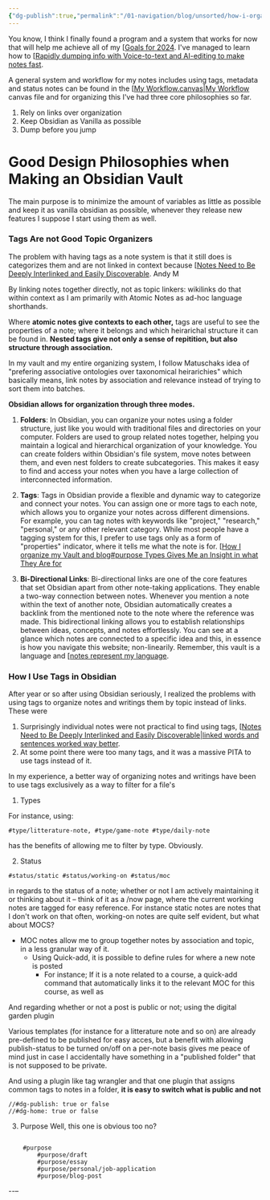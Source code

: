 ```yaml
---
{"dg-publish":true,"permalink":"/01-navigation/blog/unsorted/how-i-organize-my-vault-and-blog/","title":"How I organize my Vault and blog","tags":["status/working-on"],"noteIcon":"","created":"Monday, December 18th 2023, 7:59:35 pm","updated":"2023-12-23T16:23:18.224+01:00"}
---
```



You know, I think I finally found a program and a system that works for now that will help me achieve all of my [[Goals for 2024](../Goals%20for%202024.md).  I've managed to learn how to [[Rapidly dumping info with Voice-to-text and AI-editing to make notes fast](../../../02-Working%20on/Atomic%20Notes/Rapidly%20dumping%20info%20with%20Voice-to-text%20and%20AI-editing%20to%20make%20notes%20fast.md).




A general system and workflow for my notes includes using tags, metadata and status notes can be found in the [[My Workflow.canvas|My Workflow](../../../My%20Workflow.canvas) canvas file and for organizing this I've had three core philosophies so far.

1. Rely on links over organization
2. Keep Obsidian as Vanilla as possible
3. Dump before you jump
# Good Design Philosophies when Making an Obsidian Vault
The main purpose is to minimize the amount of variables as little as possible and keep it as vanilla obsidian as possible, whenever they release new features I suppose I start using them as well.

### Tags Are not Good Topic Organizers
The problem with having tags as a note system is that it still does is categorizes them and are not linked in context because [[Notes Need to Be Deeply Interlinked and Easily Discoverable](../../../02-Working%20on/Atomic%20Notes/Notes%20Need%20to%20Be%20Deeply%20Interlinked%20and%20Easily%20Discoverable.md). Andy M

By linking notes together directly, not as topic linkers: wikilinks do that within context as I am primarily with Atomic Notes as ad-hoc language shorthands.

Where **atomic notes give contexts to each other,** tags are useful to see the properties of a note; where it belongs and which heirarichal structure it can be found in. **Nested tags give not only a sense of repitition, but also structure through association.**

In my vault and my entire organizing system, I follow Matuschaks idea of "prefering associative ontologies over taxonomical heirarichies" which basically means, link notes by association and relevance instead of trying to sort them into batches.

**Obsidian allows for organization through three modes.**

1. **Folders**: In Obsidian, you can organize your notes using a folder structure, just like you would with traditional files and directories on your computer. Folders are used to group related notes together, helping you maintain a logical and hierarchical organization of your knowledge. You can create folders within Obsidian's file system, move notes between them, and even nest folders to create subcategories. This makes it easy to find and access your notes when you have a large collection of interconnected information.

3. **Tags**: Tags in Obsidian provide a flexible and dynamic way to categorize and connect your notes. You can assign one or more tags to each note, which allows you to organize your notes across different dimensions. For example, you can tag notes with keywords like "project," "research," "personal," or any other relevant category. While most people have a tagging system for this, I prefer to use tags only as a form of "properties" indicator, where it tells me what the note is for. [[How I organize my Vault and blog#purpose Types Gives Me an Insight in what They Are for](../../../..//01_Navigation/Blog/Unsorted/How%20I%20organize%20my%20Vault%20and%20blog.md)

3. **Bi-Directional Links**: Bi-directional links are one of the core features that set Obsidian apart from other note-taking applications. They enable a two-way connection between notes. Whenever you mention a note within the text of another note, Obsidian automatically creates a backlink from the mentioned note to the note where the reference was made. This bidirectional linking allows you to establish relationships between ideas, concepts, and notes effortlessly. You can see at a glance which notes are connected to a specific idea and this, in essence is how you navigate this website; non-linearily. Remember, this vault is a language and [[notes represent my language](../../../0_Hidden%20&%20Private/Inbox%20System/notes%20represent%20my%20language.md).

### How I Use Tags in Obsidian

After year or so after using Obsidian seriously, I realized the problems with using tags to organize notes and writings them by topic instead of links.
These were
1. Surprisingly individual notes were not practical to find using tags, [[Notes Need to Be Deeply Interlinked and Easily Discoverable|linked words and sentences worked way better](../../../02-Working%20on/Atomic%20Notes/Notes%20Need%20to%20Be%20Deeply%20Interlinked%20and%20Easily%20Discoverable.md).
2. At some point there were too many tags, and it was a massive PITA to use tags instead of it.

In my experience, a better way of organizing notes and writings have been to use tags exclusively as a way to filter for a file's
1. Types

For instance, using:
```
#type/litterature-note, #type/game-note #type/daily-note 
```

has the benefits of allowing me to filter by type. Obviously.


2. Status

```
#status/static #status/working-on #status/moc
```

in regards to the status of a note; whether or not I am actively maintaining it or thinking about it – think of it as a /now page, where the current working notes are tagged for easy reference. For instance static notes are notes that I don't work on that often, working-on notes are quite self evident, but what about MOCS?
* MOC notes allow me to group together notes by association and topic, in a less granular way of it.
	* Using Quick-add, it is possible to define rules for where a new note is posted
		* For instance; If it is a note related to a course, a quick-add command that automatically links it to the relevant MOC for this course, as well as

And regarding whether or not a post is public or not; using the digital garden plugin

Various templates (for instance for a litterature note and so on) are already pre-defined to be published for easy acces, but a benefit with allowing publish-status to be turned on/off on a per-note basis gives me peace of mind just in case I accidentally have something in a "published folder" that is not supposed to be private.

And using a plugin like tag wrangler and that one plugin that assigns common tags to notes in a folder, **it is easy to switch what is public and not**

```
//#dg-publish: true or false
//#dg-home: true or false
```


3. Purpose
Well, this one is obvious too no?

``` 

	#purpose
		#purpose/draft 
		#purpose/essay
		#purpose/personal/job-application
		#purpose/blog-post
```

--–
